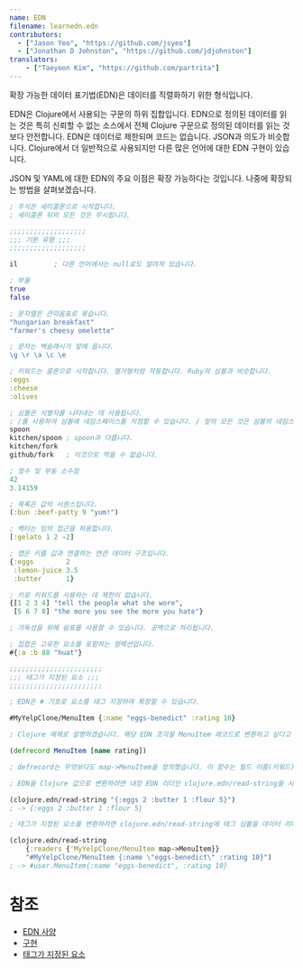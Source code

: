 ```yaml
---
name: EDN
filename: learnedn.edn
contributors:
  - ["Jason Yeo", "https://github.com/jsyeo"]
  - ["Jonathan D Johnston", "https://github.com/jdjohnston"]
translators:
    - ["Taeyoon Kim", "https://github.com/partrita"]
---
```


확장 가능한 데이터 표기법(EDN)은 데이터를 직렬화하기 위한 형식입니다.

EDN은 Clojure에서 사용되는 구문의 하위 집합입니다. EDN으로 정의된 데이터를 읽는 것은 특히 신뢰할 수 없는 소스에서 전체 Clojure 구문으로 정의된 데이터를 읽는 것보다 안전합니다. EDN은 데이터로 제한되며 코드는 없습니다. JSON과 의도가 비슷합니다. Clojure에서 더 일반적으로 사용되지만 다른 많은 언어에 대한 EDN 구현이 있습니다.

JSON 및 YAML에 대한 EDN의 주요 이점은 확장 가능하다는 것입니다. 나중에 확장되는 방법을 살펴보겠습니다.

```clojure
; 주석은 세미콜론으로 시작합니다.
; 세미콜론 뒤의 모든 것은 무시됩니다.

;;;;;;;;;;;;;;;;;;;
;;; 기본 유형 ;;;
;;;;;;;;;;;;;;;;;;;

il         ; 다른 언어에서는 null로도 알려져 있습니다.

; 부울
true
false

; 문자열은 큰따옴표로 묶습니다.
"hungarian breakfast"
"farmer's cheesy omelette"

; 문자는 백슬래시가 앞에 옵니다.
\g \r \a \c \e

; 키워드는 콜론으로 시작합니다. 열거형처럼 작동합니다. Ruby의 심볼과 비슷합니다.
:eggs
:cheese
:olives

; 심볼은 식별자를 나타내는 데 사용됩니다.
; /를 사용하여 심볼에 네임스페이스를 지정할 수 있습니다. / 앞의 모든 것은 심볼의 네임스페이스입니다.
spoon
kitchen/spoon ; spoon과 다릅니다.
kitchen/fork
github/fork   ; 이것으로 먹을 수 없습니다.

; 정수 및 부동 소수점
42
3.14159

; 목록은 값의 시퀀스입니다.
(:bun :beef-patty 9 "yum!")

; 벡터는 임의 접근을 허용합니다.
[:gelato 1 2 -2]

; 맵은 키를 값과 연결하는 연관 데이터 구조입니다.
{:eggs        2
 :lemon-juice 3.5
 :butter      1}

; 키로 키워드를 사용하는 데 제한이 없습니다.
{[1 2 3 4] "tell the people what she wore",
 [5 6 7 8] "the more you see the more you hate"}

; 가독성을 위해 쉼표를 사용할 수 있습니다. 공백으로 처리됩니다.

; 집합은 고유한 요소를 포함하는 컬렉션입니다.
#{:a :b 88 "huat"}

;;;;;;;;;;;;;;;;;;;;;;;
;;; 태그가 지정된 요소 ;;;
;;;;;;;;;;;;;;;;;;;;;;;

; EDN은 # 기호로 요소를 태그 지정하여 확장할 수 있습니다.

#MyYelpClone/MenuItem {:name "eggs-benedict" :rating 10}

; Clojure 예제로 설명하겠습니다. 해당 EDN 조각을 MenuItem 레코드로 변환하고 싶다고 가정합니다.

(defrecord MenuItem [name rating])

; defrecord는 무엇보다도 map->MenuItem을 정의했습니다. 이 함수는 필드 이름(키워드)에서 값으로의 맵을 가져와 user.MenuItem 레코드를 생성합니다.

; EDN을 Clojure 값으로 변환하려면 내장 EDN 리더인 clojure.edn/read-string을 사용해야 합니다.

(clojure.edn/read-string "{:eggs 2 :butter 1 :flour 5}")
; -> {:eggs 2 :butter 1 :flour 5}

; 태그가 지정된 요소를 변환하려면 clojure.edn/read-string에 태그 심볼을 데이터 리더 함수에 매핑하는 :readers 맵이 있는 옵션 맵을 전달하십시오.

(clojure.edn/read-string
    {:readers {'MyYelpClone/MenuItem map->MenuItem}}
    "#MyYelpClone/MenuItem {:name \"eggs-benedict\" :rating 10}")
; -> #user.MenuItem{:name "eggs-benedict", :rating 10}
```

# 참조

- [EDN 사양](https://github.com/edn-format/edn)
- [구현](https://github.com/edn-format/edn/wiki/Implementations)
- [태그가 지정된 요소](http://www.compoundtheory.com/clojure-edn-walkthrough/)

```